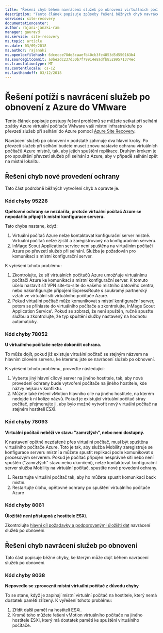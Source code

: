 ```yaml
---
title: "Řešení chyb během navrácení služeb po obnovení virtuálních počítačů Azure do místní VMware s Azure Site Recovery | Microsoft Docs"
description: "Tento článek popisuje způsoby řešení běžných chyb navrácení služeb po obnovení a vytvoření během navrácení služeb po obnovení VMware z Azure přes Azure Site Recovery."
services: site-recovery
documentationcenter: 
author: rajani-janaki-ram
manager: gauravd
ms.service: site-recovery
ms.topic: article
ms.date: 03/09/2018
ms.author: rajanaki
ms.openlocfilehash: 6dcecce78de3caaefb40cb3fe4853d5d550163b4
ms.sourcegitcommit: a0be2dc237d30b7f79914e8adfb85299571374ec
ms.translationtype: MT
ms.contentlocale: cs-CZ
ms.lasthandoff: 03/12/2018
---
```

# <a name="troubleshoot-failback-from-azure-to-vmware"></a>Řešení potíží s navrácení služeb po obnovení z Azure do VMware

Tento článek popisuje postupy řešení problémů se můžete setkat při selhání zpátky Azure virtuální počítače VMware vaší místní infrastruktuře po převzetí služeb při selhání do Azure pomocí [Azure Site Recovery](site-recovery-overview.md).

Navrácení služeb po obnovení v podstatě zahrnuje dva hlavní kroky. Po převzetí služeb při selhání budete muset znovu nastavte ochranu virtuálních počítačů Azure místně, tak, aby jejich spuštění replikace. Druhým krokem je pro spouštění převzetí služeb při selhání z Azure, aby v případě selhání zpět na místní lokalitu.

## <a name="troubleshoot-reprotection-errors"></a>Řešení chyb nové provedení ochrany

Tato část podrobně běžných vytvoření chyb a opravte je.

### <a name="error-code-95226"></a>Kód chyby 95226

**Opětovné ochrany se nezdařila, protože virtuální počítač Azure se nepodařilo připojit k místní konfigurace serveru.**

Tato chyba nastane, když:

1. Virtuální počítač Azure nelze kontaktovat konfigurační server místně. Virtuální počítač nelze zjistit a zaregistrovaný na konfiguračním serveru.
2. InMage Scout Application service není spuštěna na virtuálním počítači Azure po převzetí služeb při selhání. Služba je požadován pro komunikaci s místní konfigurační server.

K vyřešení tohoto problému:

1. Zkontrolujte, že síť virtuálních počítačů Azure umožňuje virtuálnímu počítači Azure ke komunikaci s místní konfigurační server. K tomuto účelu nastavit síť VPN site-to-site do vašeho místního datového centra, nebo nakonfigurujte připojení ExpressRoute s soukromý partnerský vztah ve virtuální síti virtuálního počítače Azure.
2. Pokud virtuální počítač může komunikovat s místní konfigurační server, potom se přihlaste do virtuálního počítače a zkontrolujte, InMage Scout Application Service'. Pokud se zobrazí, že není spuštěn, ručně spusťte službu a zkontrolujte, že typ spuštění služby nastavený na hodnotu automaticky.

### <a name="error-code-78052"></a>Kód chyby 78052

**U virtuálního počítače nelze dokončit ochrana.**

To může dojít, pokud již existuje virtuální počítač se stejným názvem na hlavním cílovém serveru, ke kterému jste se navrácení služeb po obnovení.

K vyřešení tohoto problému, proveďte následující:
1. Vyberte jiný hlavní cílový server na jiného hostitele, tak, aby nové provedení ochrany bude vytvoření počítače na jiného hostitele, kde názvy nejsou v konfliktu.
2. Můžete také řešení vMotion hlavního cíle na jiného hostitele, na kterém nedojde k ní kolize názvů. Pokud je existující virtuální počítač stray počítač, přejmenujte ji, aby bylo možné vytvořit nový virtuální počítač na stejném hostiteli ESXi.

### <a name="error-code-78093"></a>Kód chyby 78093

**Virtuální počítač neběží ve stavu "zamrzlých", nebo není dostupný.**

K nastavení opětné nezdařené přes virtuální počítač, musí být spuštěna virtuálního počítače Azure. Toto je tak, aby služba Mobility zaregistruje se konfigurace serveru místní a můžete spustit replikaci podle komunikovat s procesovým serverem. Pokud je počítač připojen nesprávné síti nebo není spuštěn ("zamrzlých" stavu nebo ukončení), nelze kontaktovat konfigurační server služba Mobility na virtuální počítač, spustíte nové provedení ochrany.

1. Restartujte virtuální počítač tak, aby ho můžete spustit komunikaci back místní.
2. Restartujte úlohu, opětovné ochrany po spuštění virtuálního počítače Azure

### <a name="error-code-8061"></a>Kód chyby 8061

**Úložiště není přístupná z hostitele ESXi.**

Zkontrolujte [hlavní cíl požadavky a podporovanými úložišti dat](vmware-azure-reprotect.md#deploy-a-separate-master-target-server) navrácení služeb po obnovení.


## <a name="troubleshoot-failback-errors"></a>Řešení chyb navrácení služeb po obnovení

Tato část popisuje běžné chyby, ke kterým může dojít během navrácení služeb po obnovení.

### <a name="error-code-8038"></a>Kód chyby 8038

**Nepovedlo se zprovoznit místní virtuální počítač z důvodu chyby**

To se stane, když je zapínají místní virtuální počítač na hostitele, který nemá dostatek paměti zřízený. K vyřešení tohoto problému:

1. Zřídit další paměť na hostiteli ESXi.
2. Kromě toho můžete řešení vMotion virtuálního počítače na jiného hostitele ESXi, který má dostatek paměti ke spuštění virtuálního počítače.
